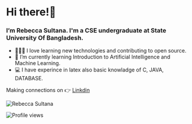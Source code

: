 # Hi there!👋      
  
  
### I’m Rebecca Sultana. I'm a CSE undergraduate at State University Of Bangladesh.
- 👩🏻‍💻 I love learning new technologies and contributing to open source. 
- 🌱 I’m currently learning Introduction to Artificial Intelligence and Machine Learning.
- 💻 I have experince in latex also basic knowladge of C, JAVA, DATABASE.

Making connections on 👉 [Linkdin](https://www.linkedin.com/rebecca_sultana/)



<p align="left"> <img src="https://github-readme-stats.vercel.app/api?username=011Rebecca&show_icons=true&count_private=true&theme="blue" alt="Rebecca Sultana" />


![Profile views](https://gpvc.arturio.dev/011Rebecca)


<!---
011Rebecca/011Rebecca is a ✨ special ✨ repository because its `README.md` (this file) appears on your GitHub profile.
You can click the Preview link to take a look at your changes.
--->
